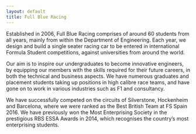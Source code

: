 ```yaml
---
layout: default
title: Full Blue Racing
---
```

Established in 2006, Full Blue Racing comprises of around 60 students from all years, mainly from within the Department of Engineering. Each year, we design and build a single seater racing car to be entered in international Formula Student competitions, against universities from around the world.

Our aim is to inspire our undergraduates to become innovative engineers, by equipping our members with the skills required for their future careers, in both the technical and business aspects. We have numerous graduates and placement students taking up positions in high calibre race teams, and have gone on to work in various industries such as F1 and consultancy.

We have successfully competed on the circuits of Silverstone, Hockenheim and Barcelona, where we were ranked as the Best British Team at FS Spain 2016. We have previously won the Most Enterprising Society in the prestigious RBS ESSA Awards in 2014, which recognises the country’s most enterprising students.